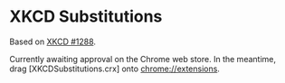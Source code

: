 XKCD Substitutions
=============

Based on [XKCD #1288](http://xkcd.com/1288/).

Currently awaiting approval on the Chrome web store. In the meantime, drag
[XKCDSubstitutions.crx] onto [chrome://extensions](chrome://extensions).

